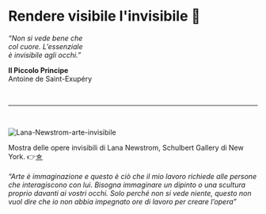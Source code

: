 # Rendere visibile l'invisibile 🤯

*“Non si vede bene che <br> 
col cuore. L’essenziale <br>
è invisibile agli occhi.”*

**Il Piccolo Principe** <br>
Antoine de Saint-Exupéry

<br>

---

<br>

![Lana-Newstrom-arte-invisibile](https://user-images.githubusercontent.com/76476654/122469904-bf4a0580-cfbd-11eb-894d-40e9ba1d3771.jpg)

Mostra delle opere invisibili di Lana Newstrom, Schulbert Gallery di New York. 👉[☆](https://www.emettiladaparte.com/arte-invisibile-lana-newstrom/)  
<br> *“Arte è immaginazione e questo è ciò che il mio lavoro richiede alle persone che interagiscono con lui. Bisogna immaginare un dipinto o una scultura proprio davanti ai vostri occhi. Solo perché non si vede niente, questo non vuol dire che io non abbia impegnato ore di lavoro per creare l’opera”*


